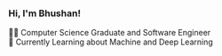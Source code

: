 ### Hi, I'm Bhushan!

👨‍💻 Computer Science Graduate and Software Engineer <br/>
💭 Currently Learning about Machine and Deep Learning <br/>
